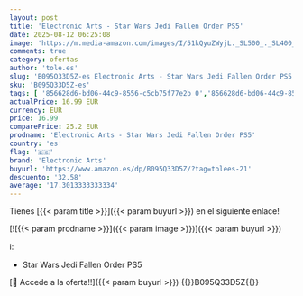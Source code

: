 ```yaml
---
layout: post
title: 'Electronic Arts - Star Wars Jedi Fallen Order PS5'
date: 2025-08-12 06:25:08
image: 'https://m.media-amazon.com/images/I/51kQyuZWyjL._SL500_._SL400_.jpg'
comments: true
category: ofertas
author: 'tole.es'
slug: 'B095Q33D5Z-es Electronic Arts - Star Wars Jedi Fallen Order PS5'
sku: 'B095Q33D5Z-es'
tags: [ '856628d6-bd06-44c9-8556-c5cb75f77e2b_0','856628d6-bd06-44c9-8556-c5cb75f77e2b_2201','856628d6-bd06-44c9-8556-c5cb75f77e2b_3601','856628d6-bd06-44c9-8556-c5cb75f77e2b_5701','Arborist Merchandising Root','CML-Gaming','Gaming Software','Hardware y juegos para PlayStation 5','Juegos para PlayStation 5','Preventa de Videojuegos','Self Service','Special Features Stores','Videojuegos','Videojuegos más esperados','electronic arts','ps5','🇪🇸', ]
actualPrice: 16.99 EUR
currency: EUR
price: 16.99
comparePrice: 25.2 EUR
prodname: 'Electronic Arts - Star Wars Jedi Fallen Order PS5'
country: 'es'
flag: '🇪🇸'
brand: 'Electronic Arts'
buyurl: 'https://www.amazon.es/dp/B095Q33D5Z/?tag=tolees-21'
descuento: '32.58'
average: '17.3013333333334'
---
```


Tienes [{{< param title >}}]({{< param buyurl >}}) en el siguiente enlace!

[![{{< param prodname >}}]({{< param image >}})]({{< param buyurl >}})

ℹ️:

- Star Wars Jedi Fallen Order PS5

[🛒 Accede a la oferta!!]({{< param buyurl >}})
{{<world>}}B095Q33D5Z{{</world>}}
